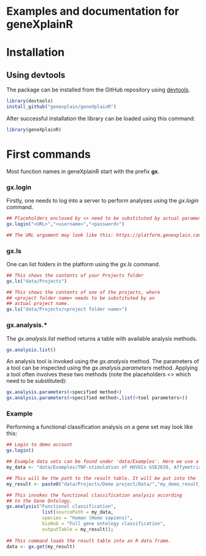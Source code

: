 # Examples and documentation for geneXplainR

# Installation

## Using devtools

The package can be installed from the GitHub repository using [devtools](https://github.com/hadley/devtools).

```R
library(devtools)
install_github("genexplain/geneXplainR")
```

After successful installation the library can be loaded using this command:

```R
library(geneXplainR)
```

# First commands

Most function names in geneXplainR start with the prefix **gx**.

### gx.login
Firstly, one needs to log into a server to perform analyses using the
*gx.login* command.


```R
## Placeholders enclosed by <> need to be substituted by actual parameters
gx.login("<URL>","<username>","<password>")

## The URL argument may look like this: https://platform.genexplain.com
```

### gx.ls
One can list folders in the platform using the *gx.ls* command.

```R
## This shows the contents of your Projects folder
gx.ls("data/Projects")

## This shows the contents of one of the projects, where
## <project folder name> needs to be substituted by an
## actual project name.
gx.ls("data/Projects/<project folder name>")
```

### gx.analysis.*
The *gx.analysis.list* method returns a table with available analysis methods.

```R
gx.analysis.list()
```

An analysis tool is invoked using the *gx.analysis* method. The parameters
of a tool can be inspected using the *gx.analysis.parameters* method.
Applying a tool often involves these two methods (note the placeholders <> which need to be substituted):

```R
gx.analysis.parameters(<specified method>)
gx.analysis.parameters(<specified method>,list(<tool parameters>))
```
### Example
Performing a functional classification analysis on a gene set may
look like this:

```R
## Login to demo account
gx.login()

## Example data sets can be found under 'data/Examples'. Here we use a set of upregulated genes.
my_data <- "data/Examples/TNF-stimulation of HUVECs GSE2639, Affymetrix HG-U133A microarray/Data/DEGs with limma/Normalized (RMA) DEGs with limma/Condition_1 vs. Condition_2/Up-regulated genes Ensembl"

## This will be the path to the result table. It will be put into the 'Demo project' provided in this workspace.
my_result <- paste0("data/Projects/Demo project/Data/","my_demo_result_",Sys.Date(),"_",floor(runif(1, 1, 10^12)))

## This invokes the functional classification analysis according
## to the Gene Ontology.
gx.analysis("Functional classification",
             list(sourcePath = my_data,
             species = "Human (Homo sapiens)",
             bioHub = "Full gene ontology classification",
             outputTable = my_result));
                
## This command loads the result table into an R data frame.
data <- gx.get(my_result)
```

   
